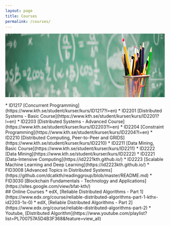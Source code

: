 ```yaml
---
layout: page
title: Courses
permalink: /courses/
---
```


<center><img src="/images/teaching.jpg" width="1000" height="200" align="center"></center>

<br>
* ID1217 [Concurrent Programming](https://www.kth.se/student/kurser/kurs/ID1217?l=en)
* ID2201 [Distributed Systems - Basic Course](https://www.kth.se/student/kurser/kurs/ID2201?l=en)
* ID2203 [Distributed Systems - Advanced Course](https://www.kth.se/student/kurser/kurs/ID2203?l=en)
* ID2204 [Constraint Programming](https://www.kth.se/student/kurser/kurs/ID2204?l=en)
* ID2210 [Distributed Computing, Peer-to-Peer and GRIDS](https://www.kth.se/student/kurser/kurs/ID2210)
* ID2211 [Data Mining, Basic Course](https://www.kth.se/student/kurser/kurs/ID2211)
* ID2222 [Data Mining](https://www.kth.se/student/kurser/kurs/ID2222)
* ID2221 [Data-Intensive Computing](https://id2221kth.github.io/)
* ID2223 [Scalable Machine Learning and Deep Learning](https://id2223kth.github.io/)
* FID3008 [Advanced Topics in Distributed Systems](https://github.com/dcatkth/readinggroup/blob/master/README.md)
* FID3030 [Blockchain Fundamentals - Technology and Applications](https://sites.google.com/view/bfat-kth/)

<br>
## Online Courses
* edX, [Reliable Distributed Algorithms - Part 1](https://www.edx.org/course/reliable-distributed-algorithms-part-1-kthx-id2203-1x-0)
* edX, [Reliable Distributed Algorithms - Part 2](https://www.edx.org/course/reliable-distributed-algorithms-part-2)
* Youtube, [Distributed Algorithm](https://www.youtube.com/playlist?list=PL700757A5D4B3F368&feature=view_all)




